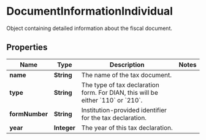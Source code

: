 

# DocumentInformationIndividual

Object containing detailed information about the fiscal document.

## Properties

| Name | Type | Description | Notes |
|------------ | ------------- | ------------- | -------------|
|**name** | **String** | The name of the tax document. |  |
|**type** | **String** | The type of tax declaration form. For DIAN, this will be either &#x60;110&#x60; or &#x60;210&#x60;. |  |
|**formNumber** | **String** | Institution-provided identifier for the tax declaration. |  |
|**year** | **Integer** | The year of this tax declaration.  |  |



